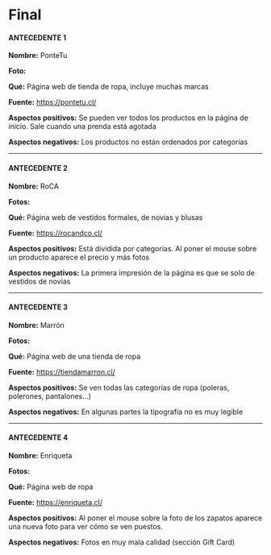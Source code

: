 # Final

#### ANTECEDENTE 1

**Nombre:** PonteTu

**Foto:**

**Qué:** Página web de tienda de ropa, incluye muchas marcas

**Fuente:** https://pontetu.cl/

**Aspectos positivos:** Se pueden ver todos los productos en la página de inicio. Sale cuando una prenda está agotada

**Aspectos negativos:** Los productos no están ordenados por categorías

- - - - - - - - - - 

#### ANTECEDENTE 2

**Nombre:** RoCA

**Fotos:**

**Qué:** Página web de vestidos formales, de novias y blusas

**Fuente:** https://rocandco.cl/

**Aspectos positivos:** Está dividida por categorías. Al poner el mouse sobre un producto aparece el precio y más fotos

**Aspectos negativos:** La primera impresión de la página es que se solo de vestidos de novias

- - - - - - - - - - 

#### ANTECEDENTE 3

**Nombre:** Marrón

**Fotos:**

**Qué:** Página web de una tienda de ropa

**Fuente:** https://tiendamarron.cl/

**Aspectos positivos:** Se ven todas las categorías de ropa (poleras, polerones, pantalones…)

**Aspectos negativos:** En algunas partes la tipografía no es muy legible

- - - - - - - - - - 

#### ANTECEDENTE 4

**Nombre:** Enriqueta

**Fotos:**

**Qué:** Página web de ropa

**Fuente:** https://enriqueta.cl/

**Aspectos positivos:** Al poner el mouse sobre la foto de los zapatos aparece una nueva foto para ver cómo se ven puestos. 

**Aspectos negativos:** Fotos en muy mala calidad (sección Gift Card)
